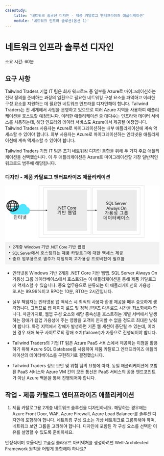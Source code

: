 ```yaml
---
casestudy:
    title: '네트워크 솔루션 디자인 - 제품 카탈로그 엔터프라이즈 애플리케이션'
    module: '네트워크 인프라 솔루션(옵션 1)'
---
```

# 네트워크 인프라 솔루션 디자인  

소요 시간: 60분

## 요구 사항

Tailwind Traders 기업 IT 팀은 회사 워크로드 중 일부를 Azure로 마이그레이션하는 전략 정의를 준비하는 과정의 일환으로 필요한 네트워킹 구성 요소를 파악하고 이러한 구성 요소를 지원하는 데 필요한 네트워크 인프라를 디자인해야 합니다. Tailwind Traders는 전 세계에서 사업을 운영하고 있으므로 여러 Azure 지역을 사용하여 애플리케이션을 호스트할 예정입니다. 이러한 애플리케이션 중 대다수는 인프라와 데이터 서비스를 사용하는데, 해당 인프라와 데이터 서비스도 Azure에서 제공될 예정입니다. Tailwind Traders 사용자는 Azure로 마이그레이션하는 내부 애플리케이션에 계속 액세스할 수 있어야 합니다. 외부 사용자는 Azure로 마이그레이션하는 인터넷용 애플리케이션에 계속 액세스할 수 있어야 합니다. 

Tailwind Traders 기업 IT 팀은 초기 네트워킹 디자인 통합을 위해 두 가지 주요 애플리케이션을 선택했습니다. 이 두 애플리케이션은 Azure로 마이그레이션할 가장 일반적인 워크로드 범주에 해당됩니다.  

### 디자인 - 제품 카탈로그 엔터프라이즈 애플리케이션

![제품 카탈로그 아키텍처](media/catalog.png)

- 인터넷용 Windows 기반 2계층 .NET Core 기반 웹앱. SQL Server Always On 가용성 그룹 데이터베이스에서 호스트되는 이 애플리케이션을 통해 제품 카탈로그에 액세스할 수 있습니다. 중요 업무용으로 분류되는 이 애플리케이션의 가용성 SLA는 99.99%이고 RPO는 10분, RTO는 2시간입니다. 

-	실무 책임자는 인터넷용 앱 액세스 시 최적의 사용자 환경 제공을 매우 중요하게 생각합니다. 그러므로 웹 페이지 로드 및 정적 콘텐츠 다운로드 시간을 최소화해야 합니다. 마찬가지로, 웹앱 구성 요소와 해당 종속성을 호스트하는 개별 서버에서 발생하는 장애가 웹앱 가용성에 주는 영향을 고객이 인지할 수 없을 정도로 최대한 낮춰야 합니다. 특정 지역에서 장애가 발생하면 기존 웹 세션이 중단될 수 있는데, 이러한 경우 재해 복구 사이트로의 장애 조치(failover)가 자동으로 진행되어야 합니다.

- Tailwind Traders의 기업 IT 팀은 Azure PaaS 서비스에서 제공하는 이점을 활용하기 위해 Azure SQL Database를 사용하여 제품 카탈로그 엔터프라이즈 애플리케이션의 데이터베이스를 구현하기로 결정했습니다. 

- Tailwind Traders 정보 보안 및 위험 팀의 요청에 따라, 동일 애플리케이션에 포함된 PaaS 서비스와 Azure VM 간의 모든 통신은 PaaS 서비스의 공용 엔드포인트가 아닌 Azure 백본을 통해 진행되어야 합니다. 

## 작업 - 제품 카탈로그 엔터프라이즈 애플리케이션

1. 제품 카탈로그용 2계층 네트워크 솔루션을 디자인하세요. 해당하는 경우에는 Azure Front Door, WAF, Azure Firewall, Azure Load Balancer를 솔루션 디자인에 포함해야 합니다. 네트워킹 구성 요소는 가상 네트워크로 그룹화해야 하며, 네트워크 보안 그룹을 고려해야 합니다. 디자인에 포함된 각 구성 요소를 선택한 이유를 설명할 수 있도록 준비하세요. 

안정적이며 효율적인 고품질 클라우드 아키텍처를 생성하려면 Well-Architected Framework 원칙을 어떻게 통합해야 하나요?

